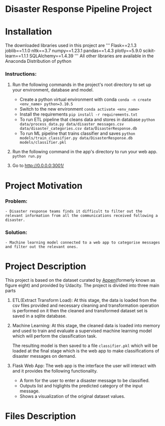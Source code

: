 # Disaster Response Pipeline Project

# Installation
The downloaded libraries used in this project are
'''
Flask==2.1.3
joblib==1.1.0
nltk==3.7
numpy==1.23.1
pandas==1.4.3
plotly==5.9.0
scikit-learn==1.1.1
SQLAlchemy==1.4.39
'''
All other libraries are available in the Anaconda Distribution of python
### Instructions:
1. Run the following commands in the project's root directory to set up your  environment, database and model.

    - Create a python virtual environment with conda
      `conda -n create <env_name> python=3.10.5`
    - Switch to the new environment
      `conda activate <env_name>`
    - Install the requirements
      `pip install -r requirements.txt`
    - To run ETL pipeline that cleans data and stores in database
        `python data/process_data.py data/disaster_messages.csv data/disaster_categories.csv data/DisasterResponse.db`
    - To run ML pipeline that trains classifier and saves
        `python models/train_classifier.py data/DisasterResponse.db models/classifier.pkl`

2. Run the following command in the app's directory to run your web app.
    `python run.py`

3. Go to http://0.0.0.0:3001/

# Project Motivation
### Problem:
    - Disaster response teams finds it difficult to filter out the relevant information from all the communications received following a disaster.
### Solution: 
    - Machine learning model connected to a web app to categorise messages and filter out the relevant ones.

# Project Description
This project is based on the dataset curated by [Appen](https://appen.com)(formerly known as figure eight) and provided by Udacity. The project is divided into three main parts

  1. ETL(Extract Transform Load):
        At this stage, the data is loaded from the csv files provided and necessary cleaning and transformation operation is performed on it then the cleaned and transformed dataset set is saved in a sqlite database.
  
  2. Machine Learning:
        At this stage, the cleaned data is loaded into memory and used to train and evaluate a supervised machine learning model which will perform the classification task. 
        
        The resulting model is then saved to a file `classifier.pkl` which will be loaded at the final stage which is the web app to make classifications of disaster messages on demand.

  3. Flask Web App:
        The web app is the interface the user will interact with and it provides the following functionality.
        - A form for the user to enter a disaster message to be classified.
        - Outputs list and higlights the predicted category of the input message.
        - Shows a visualization of the original dataset values.
  
# Files Description
    